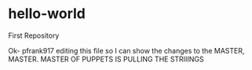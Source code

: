 # hello-world
First Repository

Ok- pfrank917 editing this file so I can show the changes to the MASTER, MASTER. MASTER OF PUPPETS IS PULLING THE STRIIINGS
